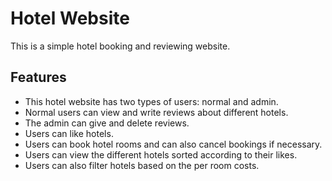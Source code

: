 Hotel Website
=============

This is a simple hotel booking and reviewing website.

Features
--------

- This hotel website has two types of users: normal and admin. 
- Normal users can view and write reviews about different hotels.
- The admin can give and delete reviews.
- Users can like hotels. 
- Users can book hotel rooms and can also cancel bookings if necessary.
- Users can view the different hotels sorted according to their likes.
- Users can also filter hotels based on the per room costs.
